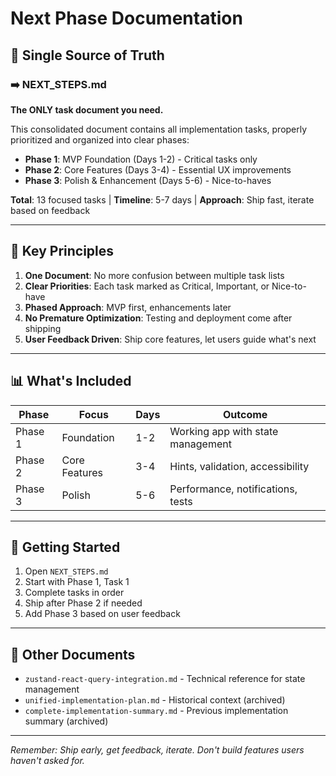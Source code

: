 # Next Phase Documentation

## 📍 Single Source of Truth

### ➡️ NEXT_STEPS.md
**The ONLY task document you need.**

This consolidated document contains all implementation tasks, properly prioritized and organized into clear phases:

- **Phase 1**: MVP Foundation (Days 1-2) - Critical tasks only
- **Phase 2**: Core Features (Days 3-4) - Essential UX improvements
- **Phase 3**: Polish & Enhancement (Days 5-6) - Nice-to-haves

**Total**: 13 focused tasks | **Timeline**: 5-7 days | **Approach**: Ship fast, iterate based on feedback

---

## 🎯 Key Principles

1. **One Document**: No more confusion between multiple task lists
2. **Clear Priorities**: Each task marked as Critical, Important, or Nice-to-have
3. **Phased Approach**: MVP first, enhancements later
4. **No Premature Optimization**: Testing and deployment come after shipping
5. **User Feedback Driven**: Ship core features, let users guide what's next

---

## 📊 What's Included

| Phase | Focus | Days | Outcome |
|-------|-------|------|---------|
| Phase 1 | Foundation | 1-2 | Working app with state management |
| Phase 2 | Core Features | 3-4 | Hints, validation, accessibility |
| Phase 3 | Polish | 5-6 | Performance, notifications, tests |

---

## 🚀 Getting Started

1. Open `NEXT_STEPS.md`
2. Start with Phase 1, Task 1
3. Complete tasks in order
4. Ship after Phase 2 if needed
5. Add Phase 3 based on user feedback

---

## 📁 Other Documents

- `zustand-react-query-integration.md` - Technical reference for state management
- `unified-implementation-plan.md` - Historical context (archived)
- `complete-implementation-summary.md` - Previous implementation summary (archived)

---

*Remember: Ship early, get feedback, iterate. Don't build features users haven't asked for.*